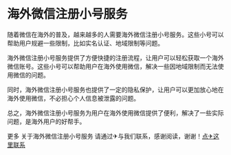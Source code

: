 # 海外微信注册小号服务

随着微信在海外的普及，越来越多的人需要海外微信注册小号服务。这些小号可以帮助用户规避一些限制，比如实名认证、地域限制等问题。

海外微信注册小号服务提供了方便快捷的注册流程，让用户可以轻松获取一个海外微信账号。这些小号可以帮助用户在海外使用微信，解决一些因地域限制而无法使用微信的问题。

同时，海外微信注册小号服务也提供了一定的隐私保护，让用户可以更加放心地在海外使用微信，不必担心个人信息被泄露的问题。

总之，海外微信注册小号服务为用户在海外使用微信提供了便利，解决了一些实际问题，是海外用户的好帮手。

更多 关于海外微信注册小号服务 请通过✈与我们联系，感谢阅读，谢谢！[点✈这里联系](https://ss.k02.cc)
